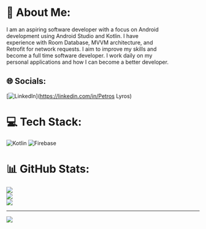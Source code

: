 # 💫 About Me:
 I am an aspiring software developer with a focus on Android<br>development using Android Studio and Kotlin. I have<br>experience with Room Database, MVVM architecture, and<br>Retrofit for network requests. I aim to improve my skills and<br>become a full time software developer. I work daily on my<br>personal applications and how I can become a better developer. 


## 🌐 Socials:
[![LinkedIn](https://img.shields.io/badge/LinkedIn-%230077B5.svg?logo=linkedin&logoColor=white)](https://linkedin.com/in/Petros Lyros) 

# 💻 Tech Stack:
![Kotlin](https://img.shields.io/badge/kotlin-%237F52FF.svg?style=for-the-badge&logo=kotlin&logoColor=white) ![Firebase](https://img.shields.io/badge/firebase-%23039BE5.svg?style=for-the-badge&logo=firebase)
# 📊 GitHub Stats:
![](https://github-readme-stats.vercel.app/api?username=Petroslyros&theme=dark&hide_border=false&include_all_commits=false&count_private=false)<br/>
![](https://github-readme-streak-stats.herokuapp.com/?user=Petroslyros&theme=dark&hide_border=false)<br/>
![](https://github-readme-stats.vercel.app/api/top-langs/?username=Petroslyros&theme=dark&hide_border=false&include_all_commits=false&count_private=false&layout=compact)

---
[![](https://visitcount.itsvg.in/api?id=Petroslyros&icon=0&color=11)](https://visitcount.itsvg.in)

